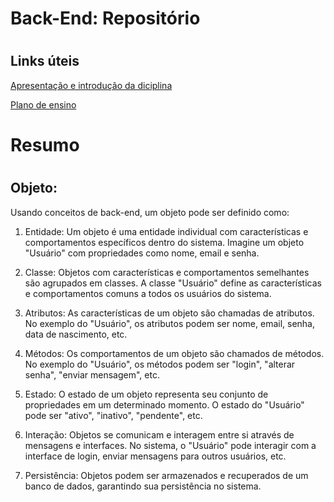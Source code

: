 # <h1>Back-End: Repositório </h1>


# <h2> Links úteis </h2>

[Apresentação e introdução da diciplina](https://drive.google.com/file/d/15OfelCvXu-S98IPkh3psuUoPrwn5zUFd/view?usp=drive_link)

[Plano de ensino](https://drive.google.com/file/d/1eC800mzEuvlNBUsh4Qh76_ds1xZXo6o3/view?usp=drive_link)


# <h1> Resumo <h1>

<h2> Objeto: </h2> Usando conceitos de back-end, um objeto pode ser definido como:

1. Entidade: Um objeto é uma entidade individual com características e comportamentos específicos dentro do sistema. Imagine um objeto "Usuário" com propriedades como nome, email e senha.

2. Classe: Objetos com características e comportamentos semelhantes são agrupados em classes. A classe "Usuário" define as características e comportamentos comuns a todos os usuários do sistema.

3. Atributos: As características de um objeto são chamadas de atributos. No exemplo do "Usuário", os atributos podem ser nome, email, senha, data de nascimento, etc.

4. Métodos: Os comportamentos de um objeto são chamados de métodos. No exemplo do "Usuário", os métodos podem ser "login", "alterar senha", "enviar mensagem", etc.

5. Estado: O estado de um objeto representa seu conjunto de propriedades em um determinado momento. O estado do "Usuário" pode ser "ativo", "inativo", "pendente", etc.

6. Interação: Objetos se comunicam e interagem entre si através de mensagens e interfaces. No sistema, o "Usuário" pode interagir com a interface de login, enviar mensagens para outros usuários, etc.

7. Persistência: Objetos podem ser armazenados e recuperados de um banco de dados, garantindo sua persistência no sistema.






